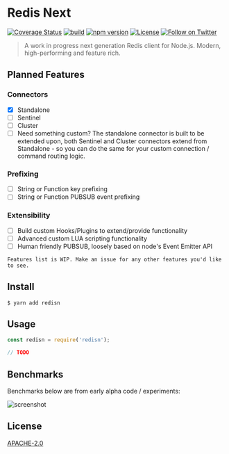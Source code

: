 # Redis Next

[![Coverage Status](https://coveralls.io/repos/github/Salakar/redisn/badge.svg?branch=master)](https://coveralls.io/github/Salakar/redisn?branch=master)
[![build](https://travis-ci.org/Salakar/redisn.svg)](https://travis-ci.org/Salakar/redisn)
[![npm version](https://img.shields.io/npm/v/redisn.svg)](https://www.npmjs.com/package/redisn/client)
[![License](https://img.shields.io/npm/l/redisn.svg)](/LICENSE)
<a href="https://twitter.com/mikediarmid"><img src="https://img.shields.io/twitter/follow/mikediarmid.svg?style=social&label=Follow" alt="Follow on Twitter"></a>

> A work in progress next generation Redis client for Node.js. Modern, high-performing and feature rich.

## Planned Features

### Connectors

 - [x] Standalone
 - [ ] Sentinel
 - [ ] Cluster
 - [ ] Need something custom? The standalone connector is built to be extended upon, both Sentinel and Cluster connectors extend from Standalone - so you can do the same for your custom connection / command routing logic.
 
### Prefixing

- [ ] String or Function key prefixing
- [ ] String or Function PUBSUB event prefixing

### Extensibility

- [ ] Build custom Hooks/Plugins to extend/provide functionality
- [ ] Advanced custom LUA scripting functionality
- [ ] Human friendly PUBSUB, loosely based on node's Event Emitter API

`Features list is WIP. Make an issue for any other features you'd like to see.`

## Install

```
$ yarn add redisn
```

## Usage

```js
const redisn = require('redisn');

// TODO
```

## Benchmarks

Benchmarks below are from early alpha code / experiments:

![screenshot](https://i.imgur.com/i3RfBih.png)

## License

[APACHE-2.0](./LICENSE)
